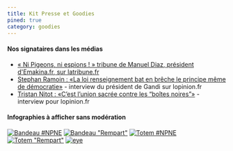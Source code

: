 ```yaml
---
title: Kit Presse et Goodies
pined: true
category: goodies
---
```


#### Nos signataires dans les médias

* [« Ni Pigeons, ni espions ! » tribune de Manuel Diaz, président d'Emakina.fr, sur latribune.fr](http://www.latribune.fr/opinions/tribunes/ni-pigeons-ni-espions-468947.html)
* [Stephan Ramoin : «La loi renseignement bat en brêche le principe même de démocratie»](http://www.lopinion.fr/22-avril-2015/stephan-ramoin-loi-renseignement-bat-en-breche-principe-meme-democratie-23571) - interview du président de Gandi sur lopinion.fr
* [Tristan Nitot : «C’est l’union sacrée contre les “boîtes noires”»](http://www.lopinion.fr/20-avril-2015/tristan-nitot-c-est-l-union-sacree-contre-boites-noires-23489) - interview pour lopinion.fr


#### Infographies à afficher sans modération

[![Bandeau #NPNE](../images/news/npne_header_2.jpg)](../images/news/npne_header_2.jpg)
[![Bandeau "Rempart"](../images/news/npne_header.jpg)](../images/news/npne_header.jpg)
[![Totem #NPNE](../images/news/NPNE_1.jpg)](../images/news/NPNE_1.jpg)
[![Totem "Rempart"](../images/news/NPNE_5_rempart.jpg)](../images/news/NPNE_5_rempart.jpg)
[![eye](../images/news/eye.jpg)](../images/news/eye.jpg)
